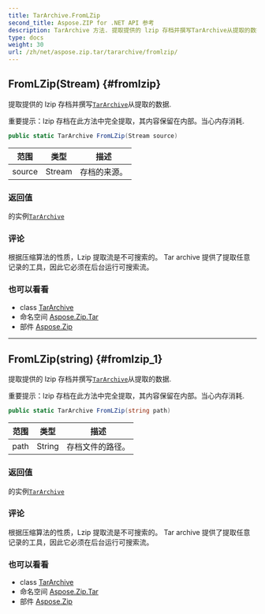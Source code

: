 ```yaml
---
title: TarArchive.FromLZip
second_title: Aspose.ZIP for .NET API 参考
description: TarArchive 方法. 提取提供的 lzip 存档并撰写TarArchive从提取的数据.
type: docs
weight: 30
url: /zh/net/aspose.zip.tar/tararchive/fromlzip/
---
```

## FromLZip(Stream) {#fromlzip}

提取提供的 lzip 存档并撰写[`TarArchive`](../)从提取的数据.

重要提示：lzip 存档在此方法中完全提取，其内容保留在内部。当心内存消耗.

```csharp
public static TarArchive FromLZip(Stream source)
```

| 范围 | 类型 | 描述 |
| --- | --- | --- |
| source | Stream | 存档的来源。 |

### 返回值

的实例[`TarArchive`](../)

### 评论

根据压缩算法的性质，Lzip 提取流是不可搜索的。 Tar archive 提供了提取任意记录的工具，因此它必须在后台运行可搜索流。

### 也可以看看

* class [TarArchive](../)
* 命名空间 [Aspose.Zip.Tar](../../tararchive/)
* 部件 [Aspose.Zip](../../../)

---

## FromLZip(string) {#fromlzip_1}

提取提供的 lzip 存档并撰写[`TarArchive`](../)从提取的数据.

重要提示：lzip 存档在此方法中完全提取，其内容保留在内部。当心内存消耗.

```csharp
public static TarArchive FromLZip(string path)
```

| 范围 | 类型 | 描述 |
| --- | --- | --- |
| path | String | 存档文件的路径。 |

### 返回值

的实例[`TarArchive`](../)

### 评论

根据压缩算法的性质，Lzip 提取流是不可搜索的。 Tar archive 提供了提取任意记录的工具，因此它必须在后台运行可搜索流。

### 也可以看看

* class [TarArchive](../)
* 命名空间 [Aspose.Zip.Tar](../../tararchive/)
* 部件 [Aspose.Zip](../../../)


